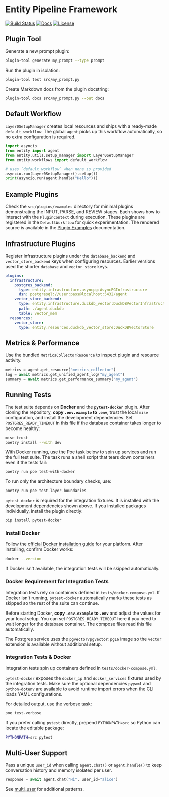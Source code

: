 # Entity Pipeline Framework

[![Build Status](https://github.com/Ladvien/entity/actions/workflows/test.yml/badge.svg)](https://github.com/Ladvien/entity/actions/workflows/test.yml)
[![Docs](https://img.shields.io/badge/docs-latest-brightgreen.svg)](https://entity.readthedocs.io/en/latest/)
[![License](https://img.shields.io/badge/license-MIT-blue.svg)](LICENSE)

## Plugin Tool

Generate a new prompt plugin:

```bash
plugin-tool generate my_prompt --type prompt
```

Run the plugin in isolation:

```bash
plugin-tool test src/my_prompt.py
```

Create Markdown docs from the plugin docstring:

```bash
plugin-tool docs src/my_prompt.py --out docs
```

## Default Workflow

`Layer0SetupManager` creates local resources and ships with a ready-made
`default_workflow`. The global `agent` picks up this workflow automatically,
so no extra configuration is required.

```python
import asyncio
from entity import agent
from entity.utils.setup_manager import Layer0SetupManager
from entity.workflows import default_workflow

# uses `default_workflow` when none is provided
asyncio.run(Layer0SetupManager().setup())
print(asyncio.run(agent.handle("Hello")))
```

## Example Plugins

Check the `src/plugins/examples` directory for minimal plugins demonstrating the
INPUT, PARSE, and REVIEW stages. Each shows how to interact with the
`PluginContext` during execution. These plugins are registered in the
`DefaultWorkflow` for quick experimentation. The rendered source is available in the
[Plugin Examples](https://entity.readthedocs.io/en/latest/plugin_examples.html)
documentation.

## Infrastructure Plugins

Register infrastructure plugins under the `database_backend` and
`vector_store_backend` keys when configuring resources. Earlier versions used
the shorter `database` and `vector_store` keys.

```yaml
plugins:
  infrastructure:
    postgres_backend:
      type: entity.infrastructure.asyncpg:AsyncPGInfrastructure
      dsn: postgresql://user:pass@localhost:5432/agent
    vector_store_backend:
      type: entity.infrastructure.duckdb_vector:DuckDBVectorInfrastructure
      path: ./agent.duckdb
      table: vector_mem
  resources:
    vector_store:
      type: entity.resources.duckdb_vector_store:DuckDBVectorStore
```

## Metrics & Performance

Use the bundled `MetricsCollectorResource` to inspect plugin and resource activity.

```python
metrics = agent.get_resource("metrics_collector")
log = await metrics.get_unified_agent_log("my_agent")
summary = await metrics.get_performance_summary("my_agent")
```

## Running Tests

The test suite depends on **Docker** and the **`pytest-docker`** plugin.
After cloning the repository, **copy `.env.example` to `.env`**, trust the local
`mise` configuration, and install the development dependencies. Set
`POSTGRES_READY_TIMEOUT` in this file if the database container takes longer to
become healthy:

```bash
mise trust
poetry install --with dev
```

With Docker running, use the Poe task below to spin up services and run the full
test suite. The task runs a shell script that tears down containers even if the
tests fail:

```bash
poetry run poe test-with-docker
```

To run only the architecture boundary checks, use:

```bash
poetry run poe test-layer-boundaries
```

`pytest-docker` is required for the integration fixtures. It is installed with
the development dependencies shown above. If you installed packages
individually, install the plugin directly:

```bash
pip install pytest-docker
```

### Install Docker

Follow the [official Docker installation guide](https://docs.docker.com/get-docker/) for your platform. After installing, confirm Docker works:

```bash
docker --version
```

If Docker isn't available, the integration tests will be skipped automatically.

### Docker Requirement for Integration Tests

Integration tests rely on containers defined in `tests/docker-compose.yml`.
If Docker isn't running, `pytest-docker` automatically marks these tests as
skipped so the rest of the suite can continue.

Before starting Docker, **copy `.env.example` to `.env`** and adjust the values
for your local setup. You can set `POSTGRES_READY_TIMEOUT` here if you need to
wait longer for the database container. The compose files read this file
automatically.

The Postgres service uses the `pgvector/pgvector:pg16` image so the `vector`
extension is available without additional setup.

### Integration Tests & Docker

Integration tests spin up containers defined in `tests/docker-compose.yml`.

`pytest-docker` exposes the `docker_ip` and `docker_services` fixtures used by
the integration tests. Make sure the optional dependencies `pyyaml` and
`python-dotenv` are available to avoid runtime import errors when the CLI loads
YAML configurations.

For detailed output, use the verbose task:

```bash
poe test-verbose
```

If you prefer calling `pytest` directly, prepend `PYTHONPATH=src` so Python can
locate the editable package:

```bash
PYTHONPATH=src pytest
```

## Multi-User Support

Pass a unique `user_id` when calling `agent.chat()` or `agent.handle()` to keep
conversation history and memory isolated per user.

```python
response = await agent.chat("Hi", user_id="alice")
```

See [multi_user](docs/source/multi_user.md) for additional patterns.


